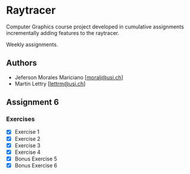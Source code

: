 # Raytracer

Computer Graphics course project developed in cumulative assignments 
incrementally adding features to the raytracer.

Weekly assignments.

## Authors

- Jeferson Morales Mariciano [moralj@usi.ch]
- Martin Lettry [lettrm@usi.ch]


## Assignment 6

### Exercises

- [x] Exercise 1
- [x] Exercise 2
- [x] Exercise 3
- [x] Exercise 4
- [x] Bonus Exercise 5
- [x] Bonus Exercise 6
